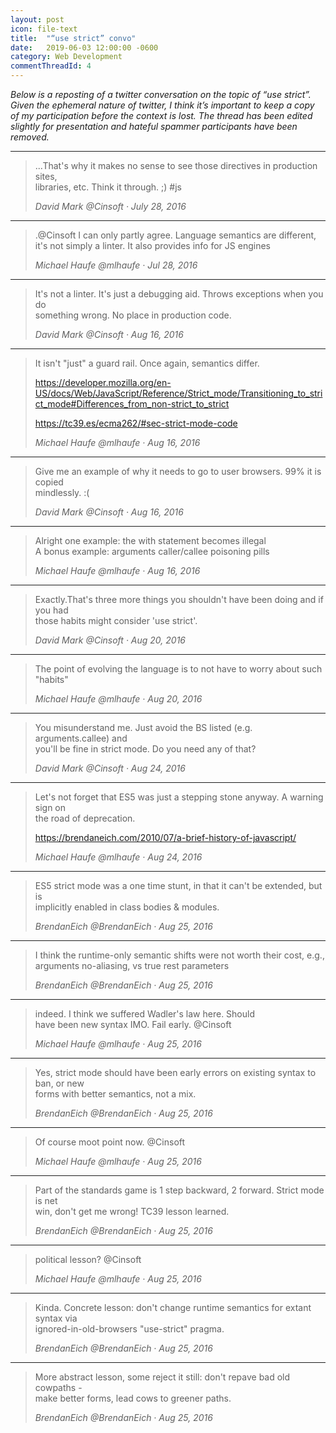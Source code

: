 ```yaml
---
layout: post
icon: file-text
title:  "“use strict” convo"
date:   2019-06-03 12:00:00 -0600
category: Web Development
commentThreadId: 4
---
```


*Below is a reposting of a twitter conversation on the topic of “use strict”. Given the ephemeral nature of twitter, I think it’s important to keep a copy of my participation before the context is lost. The thread has been edited slightly for presentation and hateful spammer participants have been removed.*

---

> ...That's why it makes no sense to see those directives in production sites,<br>
> libraries, etc. Think it through. ;) #js
>
> <cite>David Mark @Cinsoft &middot; July 28, 2016</cite>

---

> .@Cinsoft I can only partly agree. Language semantics are different,<br>
> it's not simply a linter. It also provides info for JS engines
>
> <cite>Michael Haufe @mlhaufe &middot; Jul 28, 2016</cite>

---

> It's not a linter. It's just a debugging aid. Throws exceptions when you do<br>
> something wrong. No place in production code.
>
> <cite>David Mark @Cinsoft &middot; Aug 16, 2016</cite>

---

> It isn't "just" a guard rail. Once again, semantics differ.
>
> <https://developer.mozilla.org/en-US/docs/Web/JavaScript/Reference/Strict_mode/Transitioning_to_strict_mode#Differences_from_non-strict_to_strict>
>
> <https://tc39.es/ecma262/#sec-strict-mode-code>
>
> <cite>Michael Haufe @mlhaufe &middot; Aug 16, 2016</cite>

---

> Give me an example of why it needs to go to user browsers. 99% it is copied<br>
> mindlessly. :(
>
> <cite>David Mark @Cinsoft &middot; Aug 16, 2016</cite>

---

> Alright one example: the with statement becomes illegal<br>
> A bonus example: arguments caller/callee poisoning pills
>
> <cite>Michael Haufe @mlhaufe &middot; Aug 16, 2016</cite>

---

> Exactly.That's three more things you shouldn't have been doing and if you had<br>
> those habits might consider 'use strict'.
>
> <cite>David Mark @Cinsoft &middot; Aug 20, 2016</cite>

---

> The point of evolving the language is to not have to worry about such "habits"
>
> <cite>Michael Haufe @mlhaufe &middot; Aug 20, 2016</cite>

---

> You misunderstand me. Just avoid the BS listed (e.g. arguments.callee) and<br>
> you'll be fine in strict mode. Do you need any of that?
>
> <cite>David Mark @Cinsoft &middot; Aug 24, 2016</cite>

---

> Let's not forget that ES5 was just a stepping stone anyway. A warning sign on<br>
> the road of deprecation.
>
> <https://brendaneich.com/2010/07/a-brief-history-of-javascript/>
>
> <cite>Michael Haufe @mlhaufe &middot; Aug 24, 2016</cite>

---

> ES5 strict mode was a one time stunt, in that it can't be extended, but is<br>
> implicitly enabled in class bodies & modules.
>
> <cite>BrendanEich @BrendanEich &middot; Aug 25, 2016</cite>

---

> I think the runtime-only semantic shifts were not worth their cost, e.g.,<br>
> arguments no-aliasing, vs true rest parameters
>
> <cite>BrendanEich @BrendanEich &middot; Aug 25, 2016</cite>

---

> indeed. I think we suffered Wadler's law here. Should<br>
> have been new syntax IMO. Fail early. @Cinsoft
>
> <cite>Michael Haufe @mlhaufe &middot; Aug 25, 2016</cite>

---

> Yes, strict mode should have been early errors on existing syntax to ban, or new<br>
> forms with better semantics, not a mix.
>
> <cite>BrendanEich @BrendanEich &middot; Aug 25, 2016</cite>

---

> Of course moot point now. @Cinsoft
>
> <cite>Michael Haufe @mlhaufe &middot; Aug 25, 2016</cite>

---

> Part of the standards game is 1 step backward, 2 forward. Strict mode is net<br>
> win, don't get me wrong! TC39 lesson learned.
>
> <cite>BrendanEich @BrendanEich &middot; Aug 25, 2016</cite>

---

> political lesson? @Cinsoft
>
> <cite>Michael Haufe @mlhaufe &middot; Aug 25, 2016</cite>

---

> Kinda. Concrete lesson: don't change runtime semantics for extant syntax via<br>
> ignored-in-old-browsers "use-strict" pragma.
>
> <cite>BrendanEich @BrendanEich &middot; Aug 25, 2016</cite>

---

> More abstract lesson, some reject it still: don't repave bad old cowpaths -<br>
> make better forms, lead cows to greener paths.
>
> <cite>BrendanEich @BrendanEich &middot; Aug 25, 2016</cite>
